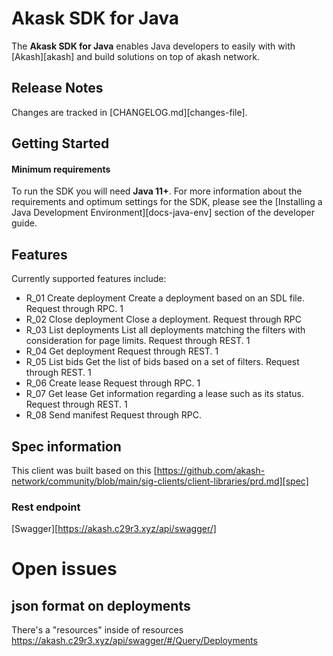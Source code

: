 # Akask SDK for Java

The **Akask SDK for Java** enables Java developers to easily with with [Akash][akash] and build solutions
on top of akash network.

## Release Notes ##

Changes are tracked in [CHANGELOG.md][changes-file].

## Getting Started

#### Minimum requirements ####

To run the SDK you will need **Java 11+**. For more information about the requirements and optimum
settings for the SDK, please see the [Installing a Java Development Environment][docs-java-env]
section of the developer guide.

## Features

Currently supported features include:

* R_01 Create deployment Create a deployment based on an SDL file. Request through RPC. 1
* R_02 Close deployment Close a deployment. Request through RPC
* R_03 List deployments List all deployments matching the filters with consideration for page limits. Request through
  REST. 1
* R_04 Get deployment Request through REST. 1
* R_05 List bids Get the list of bids based on a set of filters. Request through REST. 1
* R_06 Create lease Request through RPC. 1
* R_07 Get lease Get information regarding a lease such as its status. Request through REST. 1
* R_08 Send manifest Request through RPC.

## Spec information

This client was built based on
this [https://github.com/akash-network/community/blob/main/sig-clients/client-libraries/prd.md][spec]

### Rest endpoint
[Swagger][https://akash.c29r3.xyz/api/swagger/] 

# Open issues

## json format on deployments
There's a "resources" inside of resources
https://akash.c29r3.xyz/api/swagger/#/Query/Deployments
